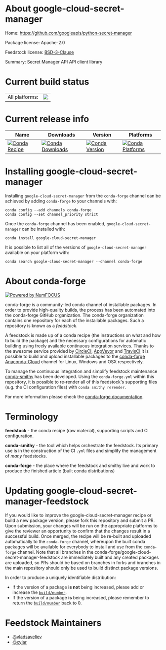 About google-cloud-secret-manager
=================================

Home: https://github.com/googleapis/python-secret-manager

Package license: Apache-2.0

Feedstock license: [BSD-3-Clause](https://github.com/conda-forge/google-cloud-secret-manager-feedstock/blob/master/LICENSE.txt)

Summary: Secret Manager API API client library

Current build status
====================


<table><tr><td>All platforms:</td>
    <td>
      <a href="https://dev.azure.com/conda-forge/feedstock-builds/_build/latest?definitionId=11697&branchName=master">
        <img src="https://dev.azure.com/conda-forge/feedstock-builds/_apis/build/status/google-cloud-secret-manager-feedstock?branchName=master">
      </a>
    </td>
  </tr>
</table>

Current release info
====================

| Name | Downloads | Version | Platforms |
| --- | --- | --- | --- |
| [![Conda Recipe](https://img.shields.io/badge/recipe-google--cloud--secret--manager-green.svg)](https://anaconda.org/conda-forge/google-cloud-secret-manager) | [![Conda Downloads](https://img.shields.io/conda/dn/conda-forge/google-cloud-secret-manager.svg)](https://anaconda.org/conda-forge/google-cloud-secret-manager) | [![Conda Version](https://img.shields.io/conda/vn/conda-forge/google-cloud-secret-manager.svg)](https://anaconda.org/conda-forge/google-cloud-secret-manager) | [![Conda Platforms](https://img.shields.io/conda/pn/conda-forge/google-cloud-secret-manager.svg)](https://anaconda.org/conda-forge/google-cloud-secret-manager) |

Installing google-cloud-secret-manager
======================================

Installing `google-cloud-secret-manager` from the `conda-forge` channel can be achieved by adding `conda-forge` to your channels with:

```
conda config --add channels conda-forge
conda config --set channel_priority strict
```

Once the `conda-forge` channel has been enabled, `google-cloud-secret-manager` can be installed with:

```
conda install google-cloud-secret-manager
```

It is possible to list all of the versions of `google-cloud-secret-manager` available on your platform with:

```
conda search google-cloud-secret-manager --channel conda-forge
```


About conda-forge
=================

[![Powered by
NumFOCUS](https://img.shields.io/badge/powered%20by-NumFOCUS-orange.svg?style=flat&colorA=E1523D&colorB=007D8A)](https://numfocus.org)

conda-forge is a community-led conda channel of installable packages.
In order to provide high-quality builds, the process has been automated into the
conda-forge GitHub organization. The conda-forge organization contains one repository
for each of the installable packages. Such a repository is known as a *feedstock*.

A feedstock is made up of a conda recipe (the instructions on what and how to build
the package) and the necessary configurations for automatic building using freely
available continuous integration services. Thanks to the awesome service provided by
[CircleCI](https://circleci.com/), [AppVeyor](https://www.appveyor.com/)
and [TravisCI](https://travis-ci.com/) it is possible to build and upload installable
packages to the [conda-forge](https://anaconda.org/conda-forge)
[Anaconda-Cloud](https://anaconda.org/) channel for Linux, Windows and OSX respectively.

To manage the continuous integration and simplify feedstock maintenance
[conda-smithy](https://github.com/conda-forge/conda-smithy) has been developed.
Using the ``conda-forge.yml`` within this repository, it is possible to re-render all of
this feedstock's supporting files (e.g. the CI configuration files) with ``conda smithy rerender``.

For more information please check the [conda-forge documentation](https://conda-forge.org/docs/).

Terminology
===========

**feedstock** - the conda recipe (raw material), supporting scripts and CI configuration.

**conda-smithy** - the tool which helps orchestrate the feedstock.
                   Its primary use is in the construction of the CI ``.yml`` files
                   and simplify the management of *many* feedstocks.

**conda-forge** - the place where the feedstock and smithy live and work to
                  produce the finished article (built conda distributions)


Updating google-cloud-secret-manager-feedstock
==============================================

If you would like to improve the google-cloud-secret-manager recipe or build a new
package version, please fork this repository and submit a PR. Upon submission,
your changes will be run on the appropriate platforms to give the reviewer an
opportunity to confirm that the changes result in a successful build. Once
merged, the recipe will be re-built and uploaded automatically to the
`conda-forge` channel, whereupon the built conda packages will be available for
everybody to install and use from the `conda-forge` channel.
Note that all branches in the conda-forge/google-cloud-secret-manager-feedstock are
immediately built and any created packages are uploaded, so PRs should be based
on branches in forks and branches in the main repository should only be used to
build distinct package versions.

In order to produce a uniquely identifiable distribution:
 * If the version of a package **is not** being increased, please add or increase
   the [``build/number``](https://docs.conda.io/projects/conda-build/en/latest/resources/define-metadata.html#build-number-and-string).
 * If the version of a package **is** being increased, please remember to return
   the [``build/number``](https://docs.conda.io/projects/conda-build/en/latest/resources/define-metadata.html#build-number-and-string)
   back to 0.

Feedstock Maintainers
=====================

* [@vladsaveliev](https://github.com/vladsaveliev/)
* [@xylar](https://github.com/xylar/)

